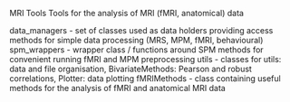 MRI Tools
Tools for the analysis of MRI (fMRI, anatomical) data

data_managers - set of classes used as data holders providing access methods for simple data processing (MRS, MPM, fMRI, behavioural)
spm_wrappers - wrapper class / functions around SPM methods for convenient running fMRI and MPM preprocessing
utils - classes for utils: data and file organisation, BivariateMethods: Pearson and robust correlations, Plotter: data plotting
fMRIMethods - class containing useful methods for the analysis of fMRI and anatomical MRI data


